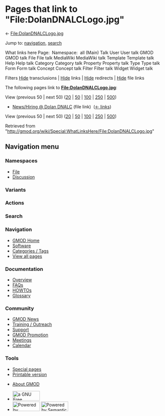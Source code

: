 <div id="mw-page-base" class="noprint">

</div>

<div id="mw-head-base" class="noprint">

</div>

<div id="content" class="mw-body" role="main">

<span id="top"></span>

<div id="mw-js-message" style="display:none;">

</div>



# <span dir="auto">Pages that link to "File:DolanDNALCLogo.jpg"</span>

<div id="bodyContent">

<div id="contentSub">

←
[File:DolanDNALCLogo.jpg](/wiki/File:DolanDNALCLogo.jpg "File:DolanDNALCLogo.jpg")

</div>

<div id="jump-to-nav" class="mw-jump">

Jump to: [navigation](#mw-navigation), [search](#p-search)

</div>

<div id="mw-content-text">

What links here Page:  Namespace:  all (Main) Talk User User talk GMOD
GMOD talk File File talk MediaWiki MediaWiki talk Template Template talk
Help Help talk Category Category talk Property Property talk Type Type
talk Form Form talk Concept Concept talk Filter Filter talk Widget
Widget talk

Filters
[Hide](/mediawiki/index.php?title=Special:WhatLinksHere/File:DolanDNALCLogo.jpg&hidetrans=1 "Special:WhatLinksHere/File:DolanDNALCLogo.jpg")
transclusions \|
[Hide](/mediawiki/index.php?title=Special:WhatLinksHere/File:DolanDNALCLogo.jpg&hidelinks=1 "Special:WhatLinksHere/File:DolanDNALCLogo.jpg")
links \|
[Hide](/mediawiki/index.php?title=Special:WhatLinksHere/File:DolanDNALCLogo.jpg&hideredirs=1 "Special:WhatLinksHere/File:DolanDNALCLogo.jpg")
redirects \|
[Hide](/mediawiki/index.php?title=Special:WhatLinksHere/File:DolanDNALCLogo.jpg&hideimages=1 "Special:WhatLinksHere/File:DolanDNALCLogo.jpg")
file links

The following pages link to
**[File:DolanDNALCLogo.jpg](/wiki/File:DolanDNALCLogo.jpg "File:DolanDNALCLogo.jpg")**:

View (previous 50 \| next 50)
([20](/mediawiki/index.php?title=Special:WhatLinksHere/File:DolanDNALCLogo.jpg&limit=20 "Special:WhatLinksHere/File:DolanDNALCLogo.jpg")
\|
[50](/mediawiki/index.php?title=Special:WhatLinksHere/File:DolanDNALCLogo.jpg&limit=50 "Special:WhatLinksHere/File:DolanDNALCLogo.jpg")
\|
[100](/mediawiki/index.php?title=Special:WhatLinksHere/File:DolanDNALCLogo.jpg&limit=100 "Special:WhatLinksHere/File:DolanDNALCLogo.jpg")
\|
[250](/mediawiki/index.php?title=Special:WhatLinksHere/File:DolanDNALCLogo.jpg&limit=250 "Special:WhatLinksHere/File:DolanDNALCLogo.jpg")
\|
[500](/mediawiki/index.php?title=Special:WhatLinksHere/File:DolanDNALCLogo.jpg&limit=500 "Special:WhatLinksHere/File:DolanDNALCLogo.jpg"))

- [News/Hiring @ Dolan
  DNALC](/wiki/News/Hiring_@_Dolan_DNALC "News/Hiring @ Dolan DNALC")
  (file link) ‎ <span class="mw-whatlinkshere-tools">([←
  links](/mediawiki/index.php?title=Special:WhatLinksHere&target=News%2FHiring+%40+Dolan+DNALC "Special:WhatLinksHere"))</span>

View (previous 50 \| next 50)
([20](/mediawiki/index.php?title=Special:WhatLinksHere/File:DolanDNALCLogo.jpg&limit=20 "Special:WhatLinksHere/File:DolanDNALCLogo.jpg")
\|
[50](/mediawiki/index.php?title=Special:WhatLinksHere/File:DolanDNALCLogo.jpg&limit=50 "Special:WhatLinksHere/File:DolanDNALCLogo.jpg")
\|
[100](/mediawiki/index.php?title=Special:WhatLinksHere/File:DolanDNALCLogo.jpg&limit=100 "Special:WhatLinksHere/File:DolanDNALCLogo.jpg")
\|
[250](/mediawiki/index.php?title=Special:WhatLinksHere/File:DolanDNALCLogo.jpg&limit=250 "Special:WhatLinksHere/File:DolanDNALCLogo.jpg")
\|
[500](/mediawiki/index.php?title=Special:WhatLinksHere/File:DolanDNALCLogo.jpg&limit=500 "Special:WhatLinksHere/File:DolanDNALCLogo.jpg"))

</div>

<div class="printfooter">

Retrieved from
"<http://gmod.org/wiki/Special:WhatLinksHere/File:DolanDNALCLogo.jpg>"

</div>

<div id="catlinks" class="catlinks catlinks-allhidden">

</div>

<div class="visualClear">

</div>

</div>

</div>

<div id="mw-navigation">

## Navigation menu

<div id="mw-head">



<div id="left-navigation">

<div id="p-namespaces" class="vectorTabs" role="navigation"
aria-labelledby="p-namespaces-label">

### Namespaces

- <span id="ca-nstab-image"><a href="/wiki/File:DolanDNALCLogo.jpg" accesskey="c"
  title="View the file page [c]">File</a></span>
- <span id="ca-talk"><a
  href="/mediawiki/index.php?title=File_talk:DolanDNALCLogo.jpg&amp;action=edit&amp;redlink=1"
  accesskey="t"
  title="Discussion about the content page [t]">Discussion</a></span>

</div>

<div id="p-variants" class="vectorMenu emptyPortlet" role="navigation"
aria-labelledby="p-variants-label">

### 

### Variants[](#)

<div class="menu">

</div>

</div>

</div>

<div id="right-navigation">



<div id="p-cactions" class="vectorMenu emptyPortlet" role="navigation"
aria-labelledby="p-cactions-label">

### Actions[](#)

<div class="menu">

</div>

</div>

<div id="p-search" role="search">

### Search

<div id="simpleSearch">

</div>

</div>

</div>

</div>

<div id="mw-panel">

<div id="p-logo" role="banner">

<a href="/wiki/Main_Page"
style="background-image: url(http://gmod.org/images/GMOD-cogs.png);"
title="Visit the main page"></a>

</div>

<div id="p-Navigation" class="portal" role="navigation"
aria-labelledby="p-Navigation-label">

### Navigation

<div class="body">

- <span id="n-GMOD-Home">[GMOD Home](/wiki/Main_Page)</span>
- <span id="n-Software">[Software](/wiki/GMOD_Components)</span>
- <span id="n-Categories-.2F-Tags">[Categories /
  Tags](/wiki/Categories)</span>
- <span id="n-View-all-pages">[View all
  pages](/wiki/Special:AllPages)</span>

</div>

</div>

<div id="p-Documentation" class="portal" role="navigation"
aria-labelledby="p-Documentation-label">

### Documentation

<div class="body">

- <span id="n-Overview">[Overview](/wiki/Overview)</span>
- <span id="n-FAQs">[FAQs](/wiki/Category:FAQ)</span>
- <span id="n-HOWTOs">[HOWTOs](/wiki/Category:HOWTO)</span>
- <span id="n-Glossary">[Glossary](/wiki/Glossary)</span>

</div>

</div>

<div id="p-Community" class="portal" role="navigation"
aria-labelledby="p-Community-label">

### Community

<div class="body">

- <span id="n-GMOD-News">[GMOD News](/wiki/GMOD_News)</span>
- <span id="n-Training-.2F-Outreach">[Training /
  Outreach](/wiki/Training_and_Outreach)</span>
- <span id="n-Support">[Support](/wiki/Support)</span>
- <span id="n-GMOD-Promotion">[GMOD
  Promotion](/wiki/GMOD_Promotion)</span>
- <span id="n-Meetings">[Meetings](/wiki/Meetings)</span>
- <span id="n-Calendar">[Calendar](/wiki/Calendar)</span>

</div>

</div>

<div id="p-tb" class="portal" role="navigation"
aria-labelledby="p-tb-label">

### Tools

<div class="body">

- <span id="t-specialpages"><a href="/wiki/Special:SpecialPages" accesskey="q"
  title="A list of all special pages [q]">Special pages</a></span>
- <span id="t-print"><a
  href="/mediawiki/index.php?title=Special:WhatLinksHere/File:DolanDNALCLogo.jpg&amp;printable=yes"
  rel="alternate" accesskey="p"
  title="Printable version of this page [p]">Printable version</a></span>

</div>

</div>

</div>

</div>

<div id="footer" role="contentinfo">

- <span id="footer-places-about">[About
  GMOD](/wiki/GMOD:About "GMOD:About")</span>

<!-- -->

- <span id="footer-copyrightico">[<img src="http://www.gnu.org/graphics/gfdl-logo-small.png" width="88"
  height="31" alt="a GNU Free Documentation License" />](http://www.gnu.org/licenses/fdl-1.3.html)</span>
- <span id="footer-poweredbyico">[<img src="/mediawiki/skins/common/images/poweredby_mediawiki_88x31.png"
  width="88" height="31" alt="Powered by MediaWiki" />](//www.mediawiki.org/)
  [<img
  src="/mediawiki/extensions/SemanticMediaWiki/includes/../resources/images/smw_button.png"
  width="88" height="31" alt="Powered by Semantic MediaWiki" />](https://www.semantic-mediawiki.org/wiki/Semantic_MediaWiki)</span>

<div style="clear:both">

</div>

</div>
